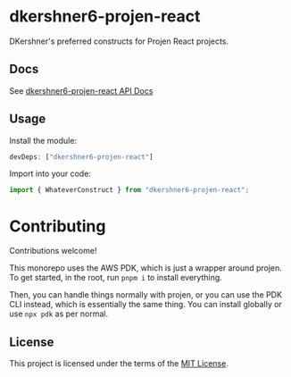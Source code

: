 # dkershner6-projen-react

DKershner's preferred constructs for Projen React projects.

## Docs

See [dkershner6-projen-react API Docs](https://dkershner6.github.io/projen-constructs/dkershner6-projen-react)

## Usage

Install the module:

```typescript
devDeps: ["dkershner6-projen-react"]
```

Import into your code:

```typescript
import { WhateverConstruct } from "dkershner6-projen-react";
```

# Contributing

Contributions welcome!

This monorepo uses the AWS PDK, which is just a wrapper around projen. To get started, in the root, run `pnpm i` to install everything.

Then, you can handle things normally with projen, or you can use the PDK CLI instead, which is essentially the same thing. You can install globally or use `npx pdk` as per normal.
## License

This project is licensed under the terms of the [MIT License](LICENSE.md).